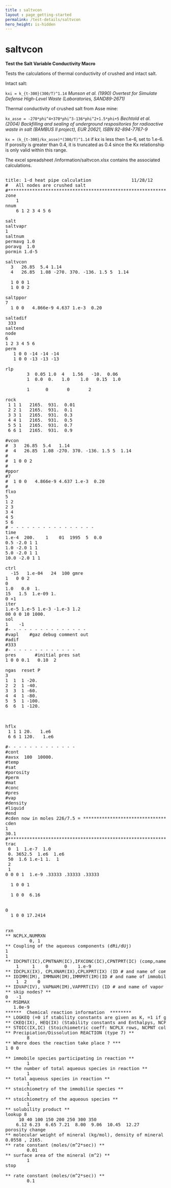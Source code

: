 ```yaml
---
title : saltvcon
layout : page_getting-started
permalink: /test-details/saltvcon
hero_height: is-hidden
---
```


# saltvcon

**Test the Salt Variable Conductivity Macro**

Tests the calculations of thermal conductivity of crushed and intact salt.

Intact salt:

``kxi = k_{t-300}(300/T)^1.14`` *Munson et al. (1990) Overtest for Simulate Defense High-Level Waste (Laboratories, SAND89-2671)*

Thermal conductivity of crushed salt from Asse mine:

``kx_asse = -270*phi^4+370*phi^3-136*phi^2+1.5*phi+5`` *Bechtold et al. (2004) Backfilling and sealing of underground respositories for radioactive waste in salt (BAMBUS II project), EUR 20621, ISBN 92-894-7767-9*

``kx = (k_{t-300}/kx_asse)*(300/T)^1.14`` if kx is less then 1.e-6, set to 1.e-6. If porosity is greater than 0.4, it is truncated as 0.4 since the Kx relationship is only valid within this range.

The excel spreadsheet /information/saltvcon.xlsx contains the associated calculations. 

<pre>

title: 1-d heat pipe calculation               11/28/12
#   All nodes are crushed salt
#************************************************************************75
zone
	1
nnum
	6 1 2 3 4 5 6

salt
saltvapr
1
saltnum
permavg 1.0
poravg  1.0
pormin 1.d-5

saltvcon
  3   26.85  5.4 1.14
  4   26.85  1.08 -270. 370. -136. 1.5 5  1.14

  1 0 0 1
  1 0 0 2

saltppor 
7
  1 0 0   4.866e-9 4.637 1.e-3  0.20
 
saltadif
 333
saltend    
node
6
1 2 3 4 5 6
perm 
   1 0 0 -14 -14 -14
   1 0 0 -13 -13 -13

rlp
        3  0.05 1.0  4   1.56   -10.  0.06
        1  0.0  0.   1.0    1.0   0.15  1.0

        1      0       0       2

rock  
 1 1 1   2165.  931.  0.01
 2 2 1   2165.  931.  0.1
 3 3 1   2165.  931.  0.3
 4 4 1   2165.  931.  0.5
 5 5 1   2165.  931.  0.7
 6 6 1   2165.  931.  0.9

#vcon
#  3   26.85  5.4   1.14
#  4   26.85  1.08 -270. 370. -136. 1.5 5  1.14
#
#  1 0 0 2
#
#ppor
#7
#  1 0 0   4.866e-9 4.637 1.e-3  0.20
#
flxo 
5
1 2 
2 3
3 4
4 5
5 6
# - - - - - - - - - - - - - - - - 
time
1.e-4  200.    1    01  1995  5  0.0 
0.5 -2.0 1 1
1.0 -2.0 1 1
5.0 -2.0 1 1
10.0 -2.0 1 1

ctrl
  -15   1.e-04   24  100 gmre
1   0 0 2
0 
1.0   0.0  1.
15   1.5  1.e-09 1.  
0 +1 
iter
1.e-5 1.e-5 1.e-3 -1.e-3 1.2
00 0 0 10 1000.
sol
1    -1
#- - - - - - - - - - - - - - -
#vapl    #gaz debug comment out
#adif
#333
#- - - - - - - - - - - - -
pres       #initial pres sat
1 0 0 0.1   0.10  2

ngas  reset P
3
1  1  1 -20.
2  2  1 -40.
3  3  1 -60.
4  4  1 -80.
5  5  1 -100.
6  6  1 -120.



hflx
 1 1 1 20.   1.e6
 6 6 1 120.   1.e6

#- - - - - - - - - - - - -
#cont
#avsx  100  10000.
#temp
#sat
#porosity
#perm
#mat
#conc
#pres
#vap  
#density
#liquid
#end
#cden now in moles 226/7.5 = *****************************************
cden
1
30.1
#***********************************************************
trac
 0  1  1.e-7  1.0
 0. 3652.5  1.e6  1.e6
 50  1.6 1.e-1 1.  1
 2
 1
0 0 0 1  1.e-9 .33333 .33333 .33333

  1 0 0 1

  1 0 0  6.16 


0
  1 0 0 17.2414


rxn
** NCPLX,NUMRXN
         0, 1
** Coupling of the aqueous components (dRi/dUj)
1
1
** IDCPNT(IC),CPNTNAM(IC),IFXCONC(IC),CPNTPRT(IC) (comp,name,cond.; NCPNT rows)
    1     1    0      0    1.e-9
** IDCPLX(IX), CPLXNAM(IX),CPLXPRT(IX) (ID # and name of complex, NCPLX rows)
** IDIMM(IM), IMMNAM(IM),IMMPRT(IM)(ID # and name of immobile spec, NIMM rows)
    1  2    0
** IDVAP(IV), VAPNAM(IM),VAPPRT(IV) (ID # and name of vapor species, NVAP rows)
** skip nodes? **
0   -1
** RSDMAX
   1.0e-9
******  Chemical reaction information  ********
** LOGKEQ (=0 if stability constants are given as K, =1 if given as log(K))
** CKEQ(IX), HEQ(IX) (Stability constants and Enthalpys, NCPLX rows)
** STOIC(IX,IC) (Stoichiometric coeff: NCPLX rows, NCPNT columns)
** Precipiation/Dissolution REACTION (type 7) **
        8
** Where does the reaction take place ? ***
1 0 0

** immobile species participating in reaction **
        1
** the number of total aqueous species in reaction **
        1
** total aqueous species in reaction **
        1
** stoichiometry of the immobilie species **
        1
** stoichiometry of the aqueous species **
        1
** solubility product **
lookup 8
     10 40 100 150 200 250 300 350
    6.12 6.23  6.65 7.21  8.00  9.06  10.45  12.27
porosity change
** molecular weight of mineral (kg/mol), density of mineral (kg/m^3) SALT Wikipedia**
0.0558 , 2165.
** rate constant (moles/(m^2*sec)) **
        0.01
** surface area of the mineral (m^2) **
        1
stop

** rate constant (moles/(m^2*sec)) **
        0.1
        
        

</pre>